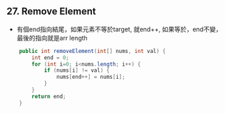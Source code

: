 ## 27. Remove Element

* 有個end指向結尾，如果元素不等於target, 就end++, 如果等於，end不變，最後的指向就是arr length

```java
    public int removeElement(int[] nums, int val) {
        int end = 0;
        for (int i=0; i<nums.length; i++) {
            if (nums[i] != val) {
                nums[end++] = nums[i];
            }
        }
        return end;
    }
```

